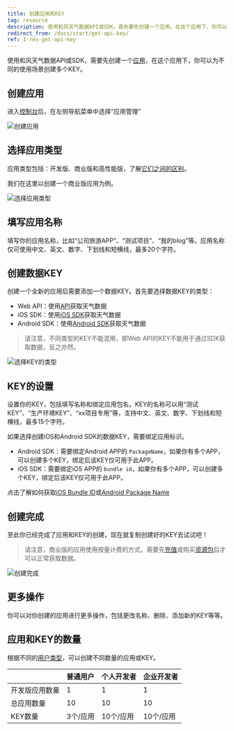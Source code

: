 ```yaml
---
title: 创建应用和KEY
tag: resource
description: 使用和风天气数据API或SDK，首先要先创建一个应用，在这个应用下，你可以为这个应用不同的使用场景创建多个KEY。本篇文档介绍如何快速的创建和风天气的应用和KEY。
redirect_from: /docs/start/get-api-key/
ref: 1-res-get-api-key
---
```


使用和风天气数据API或SDK，需要先创建一个[应用](/docs/start/glossary/#application)，在这个应用下，你可以为不同的使用场景创建多个KEY。

## 创建应用

进入[控制台](https://console.qweather.com/)后，在左侧导航菜单中选择“应用管理”

![创建应用](/assets/images/content/get-key-1.png)

## 选择应用类型

应用类型包括：开发版、商业版和高性能版，了解[它们之间的区别](/help/general#biz-vs-free)。

我们在这里以创建一个商业版应用为例。

![选择应用类型](/assets/images/content/get-key-2.png)

## 填写应用名称

填写你的应用名称，比如“公司旅游APP”、“测试项目”、“我的blog”等。应用名称仅可使用中文、英文、数字、下划线和短横线，最多20个字符。

## 创建数据KEY

创建一个全新的应用后需要添加一个数据KEY。首先要选择数据KEY的类型：

- Web API：使用[API](/docs/api/)获取天气数据
- iOS SDK：使用[iOS SDK](/docs/ios-sdk/)获取天气数据
- Android SDK：使用[Android SDK](/docs/android-sdk/)获取天气数据

> 请注意，不同类型的KEY不能混用，即Web API的KEY不能用于通过SDK获取数据，反之亦然。

![选择KEY的类型](/assets/images/content/get-key-3.png)

## KEY的设置

设置你的KEY，包括填写名称和绑定应用包名，KEY的名称可以用“测试KEY”、“生产环境KEY”、“xx项目专用”等，支持中文、英文、数字、下划线和短横线，最多15个字符。

如果选择创建iOS和Android SDK的数据KEY，需要绑定应用标识。

* Android SDK：需要绑定Android APP的 `PackageName`，如果你有多个APP，可以创建多个KEY，绑定后该KEY仅可用于此APP。
* iOS SDK：需要绑定iOS APP的 `bundle id`，如果你有多个APP，可以创建多个KEY，绑定后该KEY仅可用于此APP。

点击了解如何获取[iOS Bundle ID](/docs/start/glossary/#ios-bundle-identifier)或[Android Package Name](/docs/start/glossary/#android-package-name)

## 创建完成

至此你已经完成了应用和KEY的创建，现在就复制创建好的KEY去试试吧！

> 请注意，商业版的应用使用按量计费的方式，需要先[充值](/help/buy/#top-up)或购买[资源包](/help/buy/#package)后才可以正常获取数据。

![创建完成](/assets/images/content/get-key-4.png)

## 更多操作

你可以对你创建的应用进行更多操作，包括更改名称、删除、添加新的KEY等等。

## 应用和KEY的数量

根据不同的[用户类型](/help/account/#account-type)，可以创建不同数量的应用或KEY。

|&nbsp;|普通用户|个人开发者|企业开发者|
|---|---|---|---|
|开发版应用数量|1|1|1|
|总应用数量|10|10|10|
|KEY数量|3个/应用|10个/应用|10个/应用|